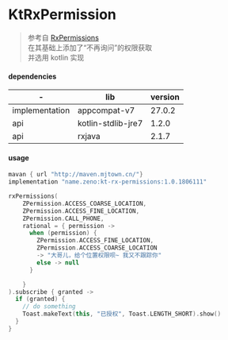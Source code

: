 # KtRxPermission
> 参考自 [RxPermissions](https://github.com/tbruyelle/RxPermissions)  
> 在其基础上添加了“不再询问”的权限获取  
> 并选用 kotlin 实现

#### dependencies

| -             | lib                   |   version |
|---            |---                    |---        |
|implementation | appcompat-v7          | 27.0.2    |
| api           | kotlin-stdlib-jre7    | 1.2.0     |
| api           | rxjava                | 2.1.7     |


#### usage

```groovy
mavan { url "http://maven.mjtown.cn/"}
implementation "name.zeno:kt-rx-permissions:1.0.1806111"
```

```kotlin
rxPermissions(
    ZPermission.ACCESS_COARSE_LOCATION,
    ZPermission.ACCESS_FINE_LOCATION,
    ZPermission.CALL_PHONE,
    rational = { permission ->
      when (permission) {
        ZPermission.ACCESS_FINE_LOCATION,
        ZPermission.ACCESS_COARSE_LOCATION
        -> "大哥儿，给个位置权限呗~ 我又不跟踪你"
        else -> null
      }

    }
).subscribe { granted ->
  if (granted) {
    // do something
    Toast.makeText(this, "已授权", Toast.LENGTH_SHORT).show()
  }
}
```

